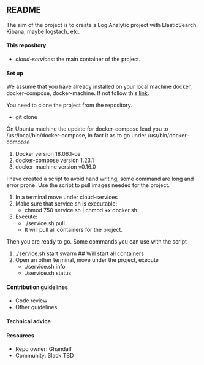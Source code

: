 ## README
The aim of the project is to create a Log Analytic project with ElasticSearch, Kibana, maybe logstach, etc.

#### This repository
 * *cloud-services*: the main container of the project.

#### Set up
We assume that you have already installed on your local machine docker, docker-compose, docker-machine.
If not follow this [link](https://docs.docker.com/install/).

You need to clone the project from the repository. 
- git clone <url>

On Ubuntu machine the update for docker-compose lead you to /usr/local/bin/docker-compose, in fact it as to go under /usr/bin/docker-compose
1. Docker version 18.06.1-ce
2. docker-compose version 1.23.1
3. docker-machine version v0.16.0

I have created a script to avoid hand writing, some command are long and error prone.
Use the script to pull images needed for the project. 
1. In a terminal move under cloud-services
2. Make sure that service.sh is executable: 
   - chmod 750 service.sh | chmod +x docker.sh
3. Execute: 
   - ./service.sh pull
    - It will pull all containers for the project.

Then you are ready to go.
Some commands you can use with the script
1. ./service.sh start swarm   ## Will start all containers 
2. Open an other terminal, move under the project, execute
   - ./service.sh info
   - ./service.sh status

#### Contribution guidelines
* Code review
* Other guidelines

#### Technical advice


#### Resources
* Repo owner: Ghandalf
* Community: Slack TBD
